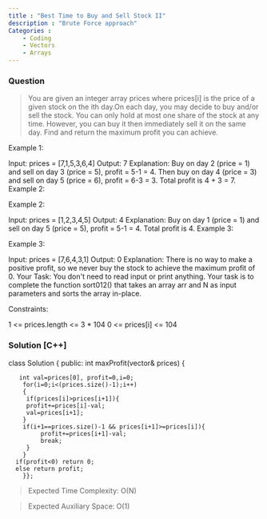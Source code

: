 ```yaml
---
title : "Best Time to Buy and Sell Stock II"
description : "Brute Force approach"
Categories :
    - Coding
    - Vectors
    - Arrays
---
```


### Question

>You are given an integer array prices where prices[i] is the price of a given stock on the ith day.On each day, you may decide to buy and/or sell the stock. You can only hold at most one share of the stock at any time. However, you can buy it then immediately sell it on the same day.
Find and return the maximum profit you can achieve.


Example 1:

Input: prices = [7,1,5,3,6,4]
Output: 7
Explanation: Buy on day 2 (price = 1) and sell on day 3 (price = 5), profit = 5-1 = 4.
Then buy on day 4 (price = 3) and sell on day 5 (price = 6), profit = 6-3 = 3.
Total profit is 4 + 3 = 7.
Example 2:

Example 2:

Input: prices = [1,2,3,4,5]
Output: 4
Explanation: Buy on day 1 (price = 1) and sell on day 5 (price = 5), profit = 5-1 = 4.
Total profit is 4.
Example 3:

Example 3:

Input: prices = [7,6,4,3,1]
Output: 0
Explanation: There is no way to make a positive profit, so we never buy the stock to achieve the maximum profit of 0.
Your Task:
You don't need to read input or print anything. Your task is to complete the function sort012() that takes an array arr and N as input parameters and sorts the array in-place.


Constraints:

1 <= prices.length <= 3 * 104
0 <= prices[i] <= 104

### Solution [C++]


class Solution {
public:
    int maxProfit(vector<int>& prices) {
    
       int val=prices[0], profit=0,i=0;
        for(i=0;i<(prices.size()-1);i++)
        {
         if(prices[i]>prices[i+1]){
         profit+=prices[i]-val;
         val=prices[i+1];
        }
        if(i+1==prices.size()-1 && prices[i+1]>=prices[i]){
             profit+=prices[i+1]-val;
             break;
         }
        }
      if(profit<0) return 0;
      else return profit;
        }};
       




>Expected Time Complexity: O(N)
    
>Expected Auxiliary Space: O(1)
